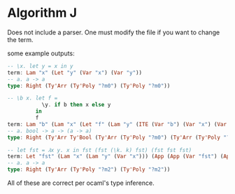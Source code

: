 # Algorithm J

Does not include a parser. One must modify the file if you want to change the term.

some example outputs:
```hs
-- \x. let y = x in y
term: Lam "x" (Let "y" (Var "x") (Var "y"))
-- a. a -> a
type: Right (Ty'Arr (Ty'Poly "?m0") (Ty'Poly "?m0"))

-- \b x. let f = 
           \y. if b then x else y 
         in
         f
term: Lam "b" (Lam "x" (Let "f" (Lam "y" (ITE (Var "b") (Var "x") (Var "y"))) (Var "f")))
-- a. bool -> a -> (a -> a)
type: Right (Ty'Arr Ty'Bool (Ty'Arr (Ty'Poly "?m0") (Ty'Arr (Ty'Poly "?m0") (Ty'Poly "?m0"))))

-- let fst = 𝜆x y. x in fst (fst (\k. k) fst) (fst fst fst)
term: Let "fst" (Lam "x" (Lam "y" (Var "x"))) (App (App (Var "fst") (App (App (Var "fst") (Lam "k" (Var "k"))) (Var "fst"))) (App (App (Var "fst") (Var "fst")) (Var "fst")))
-- a. a -> a
type: Right (Ty'Arr (Ty'Poly "?m2") (Ty'Poly "?m2"))
```
All of these are correct per ocaml's type inference.

